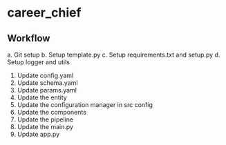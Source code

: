 # career_chief

## Workflow

a. Git setup
b. Setup template.py
c. Setup requirements.txt and setup.py
d. Setup logger and utils

1. Update config.yaml
2. Update schema.yaml
3. Update params.yaml
4. Update the entity
5. Update the configuration manager in src config
6. Update the components
7. Update the pipeline
8. Update the main.py
9. Update app.py